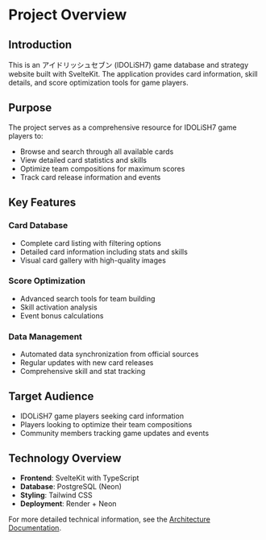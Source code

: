 # Project Overview

## Introduction

This is an アイドリッシュセブン (IDOLiSH7) game database and strategy website built with SvelteKit. The application provides card information, skill details, and score optimization tools for game players.

## Purpose

The project serves as a comprehensive resource for IDOLiSH7 game players to:
- Browse and search through all available cards
- View detailed card statistics and skills
- Optimize team compositions for maximum scores
- Track card release information and events

## Key Features

### Card Database
- Complete card listing with filtering options
- Detailed card information including stats and skills
- Visual card gallery with high-quality images

### Score Optimization
- Advanced search tools for team building
- Skill activation analysis
- Event bonus calculations

### Data Management
- Automated data synchronization from official sources
- Regular updates with new card releases
- Comprehensive skill and stat tracking

## Target Audience

- IDOLiSH7 game players seeking card information
- Players looking to optimize their team compositions
- Community members tracking game updates and events

## Technology Overview

- **Frontend**: SvelteKit with TypeScript
- **Database**: PostgreSQL (Neon)
- **Styling**: Tailwind CSS
- **Deployment**: Render + Neon

For more detailed technical information, see the [Architecture Documentation](../architecture/system-architecture.md).